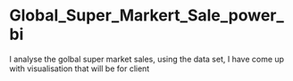 # Global_Super_Markert_Sale_power_bi
I analyse the golbal super market sales, using the data set, I have come up with visualisation that will be for client
